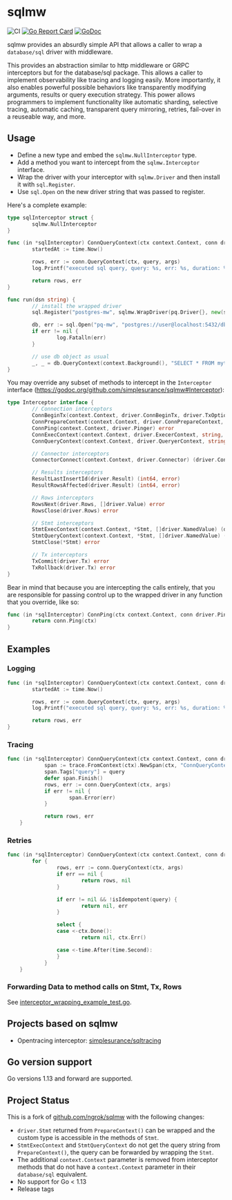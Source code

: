 # sqlmw
![CI](https://github.com/simplesurance/sqlmw/actions/workflows/go.yml/badge.svg)
[![Go Report Card](https://goreportcard.com/badge/github.com/simplesurance/sqlmw)](https://goreportcard.com/report/github.com/simplesurance/sqlmw)
[![GoDoc](https://img.shields.io/badge/godoc-reference-blue.svg)](https://pkg.go.dev/github.com/simplesurance/sqlmw)

sqlmw provides an absurdly simple API that allows a caller to wrap a `database/sql` driver
with middleware.

This provides an abstraction similar to http middleware or GRPC interceptors but for the database/sql package.
This allows a caller to implement observability like tracing and logging easily. More importantly, it also enables
powerful possible behaviors like transparently modifying arguments, results or query execution strategy. This power allows programmers to implement
functionality like automatic sharding, selective tracing, automatic caching, transparent query mirroring, retries, fail-over 
in a reuseable way, and more.

## Usage

- Define a new type and embed the `sqlmw.NullInterceptor` type.
- Add a method you want to intercept from the `sqlmw.Interceptor` interface.
- Wrap the driver with your interceptor with `sqlmw.Driver` and then install it with `sql.Register`.
- Use `sql.Open` on the new driver string that was passed to register.

Here's a complete example:

```go
type sqlInterceptor struct {
        sqlmw.NullInterceptor
}

func (in *sqlInterceptor) ConnQueryContext(ctx context.Context, conn driver.QueryerContext, query string, args []driver.NamedValue) (driver.Rows, error) {
        startedAt := time.Now()

        rows, err := conn.QueryContext(ctx, query, args)
        log.Printf("executed sql query, query: %s, err: %s, duration: %s", query, err, time.Since(startedAt))

        return rows, err
}

func run(dsn string) {
        // install the wrapped driver
        sql.Register("postgres-mw", sqlmw.WrapDriver(pq.Driver{}, new(sqlInterceptor)))

        db, err := sql.Open("pq-mw", "postgres://user@localhost:5432/db")
        if err != nil {
                log.Fatalln(err)
        }

        // use db object as usual
        _, _ = db.QueryContext(context.Background(), "SELECT * FROM mytable")
}
```

You may override any subset of methods to intercept in the `Interceptor` interface (https://godoc.org/github.com/simplesurance/sqlmw#Interceptor):

```go
type Interceptor interface {
        // Connection interceptors
        ConnBeginTx(context.Context, driver.ConnBeginTx, driver.TxOptions) (driver.Tx, error)
        ConnPrepareContext(context.Context, driver.ConnPrepareContext, string) (driver.Stmt, error)
        ConnPing(context.Context, driver.Pinger) error
        ConnExecContext(context.Context, driver.ExecerContext, string, []driver.NamedValue) (driver.Result, error)
        ConnQueryContext(context.Context, driver.QueryerContext, string, []driver.NamedValue) (driver.Rows, error)

        // Connector interceptors
        ConnectorConnect(context.Context, driver.Connector) (driver.Conn, error)

        // Results interceptors
        ResultLastInsertId(driver.Result) (int64, error)
        ResultRowsAffected(driver.Result) (int64, error)

        // Rows interceptors
        RowsNext(driver.Rows, []driver.Value) error
        RowsClose(driver.Rows) error

        // Stmt interceptors
        StmtExecContext(context.Context, *Stmt, []driver.NamedValue) (driver.Result, error)
        StmtQueryContext(context.Context, *Stmt, []driver.NamedValue) (driver.Rows, error)
        StmtClose(*Stmt) error

        // Tx interceptors
        TxCommit(driver.Tx) error
        TxRollback(driver.Tx) error
}
```

Bear in mind that because you are intercepting the calls entirely, that you are responsible for passing control up to the wrapped
driver in any function that you override, like so:

```go
func (in *sqlInterceptor) ConnPing(ctx context.Context, conn driver.Pinger) error {
        return conn.Ping(ctx)
}
```

## Examples

### Logging

```go
func (in *sqlInterceptor) ConnQueryContext(ctx context.Context, conn driver.QueryerContext, query string, args []driver.NamedValue) (driver.Rows, error) {
        startedAt := time.Now()

        rows, err := conn.QueryContext(ctx, query, args)
        log.Printf("executed sql query, query: %s, err: %s, duration: %s", query, err, time.Since(startedAt))

        return rows, err
}
```

### Tracing

```go
func (in *sqlInterceptor) ConnQueryContext(ctx context.Context, conn driver.QueryerContext, query string, args []driver.NamedValue) (driver.Rows, error) {
            span := trace.FromContext(ctx).NewSpan(ctx, "ConnQueryContext")
            span.Tags["query"] = query
            defer span.Finish()
            rows, err := conn.QueryContext(ctx, args)
            if err != nil {
                    span.Error(err)
            }

            return rows, err
    }
```

### Retries

```go
func (in *sqlInterceptor) ConnQueryContext(ctx context.Context, conn driver.QueryerContext, query string, args []driver.NamedValue) (driver.Rows, error) {
        for {
                rows, err := conn.QueryContext(ctx, args)
                if err == nil {
                        return rows, nil
                }

                if err != nil && !isIdempotent(query) {
                        return nil, err
                }

                select {
                case <-ctx.Done():
                        return nil, ctx.Err()

                case <-time.After(time.Second):
                }
            }
    }
```


### Forwarding Data to method calls on Stmt, Tx, Rows

See [interceptor_wrapping_example_test.go](interceptor_wrapping_example_test.go).

## Projects based on sqlmw

- Opentracing interceptor: [simplesurance/sqltracing](https://github.com/simplesurance/sqltracing)

## Go version support

Go versions 1.13 and forward are supported.

## Project Status

This is a fork of [github.com/ngrok/sqlmw](https://github.com/ngrok/sqlmw) with
the following changes:
- `driver.Stmt` returned from `PrepareContext()` can be wrapped and the custom
  type is accessible in the methods of `Stmt`.
- `StmtExecContext` and `StmtQueryContext` do not get the query string from
  `PrepareContext()`, the query can be forwarded by wrapping the `Stmt`.
- The additional `context.Context` parameter is removed from interceptor
  methods that do not have a `context.Context` parameter in their
  `database/sql` equivalent.
- No support for Go < 1.13 
- Release tags
